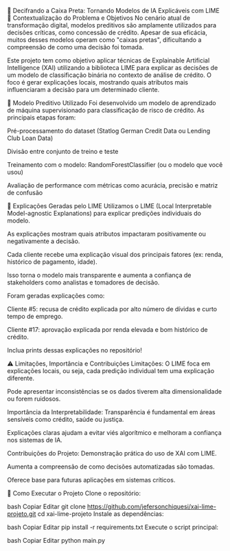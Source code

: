 🧠 Decifrando a Caixa Preta: Tornando Modelos de IA Explicáveis com LIME
📌 Contextualização do Problema e Objetivos
No cenário atual de transformação digital, modelos preditivos são amplamente utilizados para decisões críticas, como concessão de crédito. Apesar de sua eficácia, muitos desses modelos operam como "caixas pretas", dificultando a compreensão de como uma decisão foi tomada.

Este projeto tem como objetivo aplicar técnicas de Explainable Artificial Intelligence (XAI) utilizando a biblioteca LIME para explicar as decisões de um modelo de classificação binária no contexto de análise de crédito. O foco é gerar explicações locais, mostrando quais atributos mais influenciaram a decisão para um determinado cliente.

🤖 Modelo Preditivo Utilizado
Foi desenvolvido um modelo de aprendizado de máquina supervisionado para classificação de risco de crédito. As principais etapas foram:

Pré-processamento do dataset (Statlog German Credit Data ou Lending Club Loan Data)

Divisão entre conjunto de treino e teste

Treinamento com o modelo: RandomForestClassifier (ou o modelo que você usou)

Avaliação de performance com métricas como acurácia, precisão e matriz de confusão

🧪 Explicações Geradas pelo LIME
Utilizamos o LIME (Local Interpretable Model-agnostic Explanations) para explicar predições individuais do modelo.

As explicações mostram quais atributos impactaram positivamente ou negativamente a decisão.

Cada cliente recebe uma explicação visual dos principais fatores (ex: renda, histórico de pagamento, idade).

Isso torna o modelo mais transparente e aumenta a confiança de stakeholders como analistas e tomadores de decisão.

Foram geradas explicações como:

Cliente #5: recusa de crédito explicada por alto número de dívidas e curto tempo de emprego.

Cliente #17: aprovação explicada por renda elevada e bom histórico de crédito.

Inclua prints dessas explicações no repositório!

⚠️ Limitações, Importância e Contribuições
Limitações:
O LIME foca em explicações locais, ou seja, cada predição individual tem uma explicação diferente.

Pode apresentar inconsistências se os dados tiverem alta dimensionalidade ou forem ruidosos.

Importância da Interpretabilidade:
Transparência é fundamental em áreas sensíveis como crédito, saúde ou justiça.

Explicações claras ajudam a evitar viés algorítmico e melhoram a confiança nos sistemas de IA.

Contribuições do Projeto:
Demonstração prática do uso de XAI com LIME.

Aumenta a compreensão de como decisões automatizadas são tomadas.

Oferece base para futuras aplicações em sistemas críticos.

🚀 Como Executar o Projeto
Clone o repositório:

bash
Copiar
Editar
git clone https://github.com/jefersonchiquesi/xai-lime-projeto.git
cd xai-lime-projeto
Instale as dependências:

bash
Copiar
Editar
pip install -r requirements.txt
Execute o script principal:

bash
Copiar
Editar
python main.py
